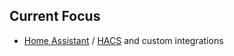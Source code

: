 ## Current Focus

* [Home Assistant](https://www.home-assistant.io/) / [HACS](https://github.com/hacs) and custom integrations
